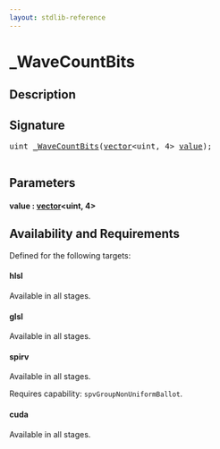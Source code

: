 ```yaml
---
layout: stdlib-reference
---
```


# \_WaveCountBits

## Description





## Signature 

<pre>
<span class="code_keyword">uint</span> <a href="0wavecountbits-015a.md">_WaveCountBits</a>(<a href="../types/vector/index.md" class="code_type">vector</a>&lt;<span class="code_keyword">uint</span>, 4&gt; <a href="0wavecountbits-015a.md#decl-value" class="code_param">value</a>);

</pre>

## Parameters

####  <a id="decl-value"></a>value  : [vector](../types/vector/index.md)\<uint, 4\>

## Availability and Requirements

Defined for the following targets:

#### hlsl
Available in all stages.

#### glsl
Available in all stages.

#### spirv
Available in all stages.

Requires capability: `spvGroupNonUniformBallot`.
#### cuda
Available in all stages.




<script>
// Fix .md links to .html when on ReadTheDocs
if (window.location.hostname.includes('readthedocs') || 
    window.location.hostname.includes('rtfd.io')) {
  document.addEventListener('DOMContentLoaded', function() {
    const links = document.querySelectorAll('a');
    links.forEach(link => {
      if (link.getAttribute('href') && link.getAttribute('href').endsWith('.md')) {
        link.href = link.href.replace(/\.md($|#|\?)/, '.html$1');
      }
    });
  });
}
</script>
